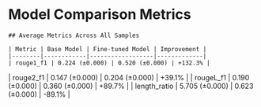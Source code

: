 # Model Comparison Metrics
    
    ## Average Metrics Across All Samples
    
    | Metric | Base Model | Fine-tuned Model | Improvement |
    |--------|------------|------------------|-------------|
    | rouge1_f1 | 0.224 (±0.000) | 0.520 (±0.000) | +132.3% |
| rouge2_f1 | 0.147 (±0.000) | 0.204 (±0.000) | +39.1% |
| rougeL_f1 | 0.190 (±0.000) | 0.360 (±0.000) | +89.7% |
| length_ratio | 5.705 (±0.000) | 0.623 (±0.000) | -89.1% |

